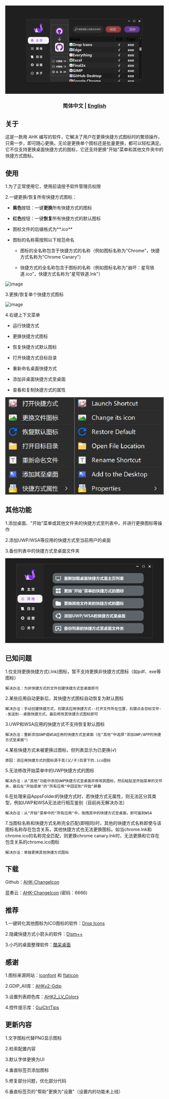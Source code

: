 ![image](https://github.com/iKineticate/AHK-ChangeIcon/blob/main/Introduction/homepage.png)

<h3 align="center"> 简体中文 | <a href='./README-en_US.md'>English</a></h3>

## 关于

这是一款用 AHK 编写的软件，它解决了用户在更换快捷方式图标时的繁琐操作，只需一步，即可随心更换。无论是更换单个图标还是批量更换，都可以轻松满足。它不仅支持更换桌面快捷方式的图标，它还支持更换"开始"菜单和其他文件夹中的快捷方式图标。

## 使用

1.为了正常使用它，使用前请授予软件管理员权限

2.一键更换/恢复所有快捷方式图标：
* **紫色**按钮：一键**更换**所有快捷方式的图标
* **红色**按钮：一键**恢复**所有快捷方式的默认图标
* 图标文件的后缀格式为**.ico**
* 图标的名称需按照以下规范命名

    * 图标的全名称包含于快捷方式的名称（例如图标名称为"Chrome"，快捷方式名称为"Chrome Canary"）

    * 快捷方式的全名称包含于图标的名称（例如图标名称为"崩坏：星穹铁道.ico"，快捷方式名称为"星穹铁道.lnk"）

![image](https://github.com/iKineticate/AHK-ChangeIcon/blob/main/Introduction/change_and_restore.gif)

3.更换/恢复单个快捷方式图标

![image](https://github.com/iKineticate/AHK-ChangeIcon/blob/main/Introduction/change_one.gif)

4.右键上下文菜单

* 运行快捷方式

* 更换快捷方式图标

* 恢复快捷方式默认图标

* 打开快捷方式目标目录

* 重新命名桌面快捷方式

* 添加非桌面快捷方式至桌面

* 查看和复制快捷方式的属性

![image](https://github.com/iKineticate/AHK-ChangeIcon/blob/main/Introduction/menu.jpg)

## 其他功能

1.添加桌面、"开始"菜单或其他文件夹的快捷方式至列表中，并进行更换图标等操作

2.添加UWP/WSA等应用的快捷方式至当前用户的桌面

3.备份列表中的快捷方式至桌面文件夹

![image](https://github.com/iKineticate/AHK-ChangeIcon/blob/main/Introduction/other_zh.png)

## 已知问题

1.仅支持更换快捷方式(.lnk)图标，暂不支持更换非快捷方式图标（如pdf、exe等图标）

    解决办法：为非快捷方式的文件创建快捷方式至桌面即可

2.某些应用自动更新后，其快捷方式图标自动恢复为默认图标

    解决办法：手动创建快捷方式，右键该应用快捷方式--打开文件所在位置，右键点击目标文件--发送到--桌面快捷方式，最后修改其快捷方式图标即可

3.UWP和WSA应用的快捷方式不支持恢复默认图标

    解决办法：重新添加UWP或WSA应用的快捷方式至桌面（在"其他"中选择"添加UWP/APP的快捷方式至桌面"）

4.某些快捷方式未被更换过图标，但列表显示为已更换(√)

    原因：该应用快捷方式的图标源于其(父/子)目录下的.ico图标

5.无法修改开始菜单中的UWP快捷方式的图标

    解决办法：从"其他"功能中添加UWP快捷方式至桌面并修改其图标，然后粘贴至开始菜单的文件夹，最后在"开始菜单"的"所有应用"中固定到"开始"屏幕

6.在处理来自AppsFolder的快捷方式时，若快捷方式无属性，则无法区分其类型，例如UWP和WSA无法进行相互鉴别（目前尚无解决办法）

    解决办法：从"开始"菜单中的"所有应用"中，拖拽其中的快捷方式至桌面，即可鉴别WSA

7.当图标名称和快捷方式名称完全匹配(即相同)时，其他的快捷方式名称即使与该图标名称存在包含关系，其他快捷方式也无法更换图标。如当chrome.lnk和chrome.ico的名称完全匹配，则更换chrome canary.lnk时，无法更换和它存在包含关系的chrome.ico图标

    解决办法：单独更换其他快捷方式图标

## 下载

Github：[AHK-ChangeIcon](https://github.com/iKineticate/AHK-ChangeIcon/releases)

蓝奏云：[AHK-ChangeIcon](https://wwu.lanzoul.com/b03rjy4ud) (密码：6666)


## 推荐

1.一键转化其他图标为ICO图标的软件：[Drop Icons](https://github.com/genesistoxical/drop-icons)

2.隐藏快捷方式小箭头的软件：[Dism++](https://github.com/Chuyu-Team/Dism-Multi-language)

3.小巧的桌面整理软件：[酷呆桌面](https://www.coodesker.com)

## 感谢

1.图标来源网站：[iconfont](https://www.iconfont.cn) 和 [flaticon](https://www.flaticon.com/)

2.GDIP_All库：[AHKv2-Gdip](https://github.com/buliasz/AHKv2-Gdip)

3.设置列表颜色库：[AHK2_LV_Colors](https://github.com/AHK-just-me/AHK2_LV_Colors)

4.控件提示库：[GuiCtrlTips](https://www.autohotkey.com/boards/viewtopic.php?f=83&t=116218)

## 更新内容

1.文字图标代替PNG显示图标

2.检索配置内容

3.默认字体更换为UI

4.垂直标签页添加图标

5.修复部分问题，优化部分代码

6.垂直标签页的"帮助"更换为"设置"（设置内的功能未上线）